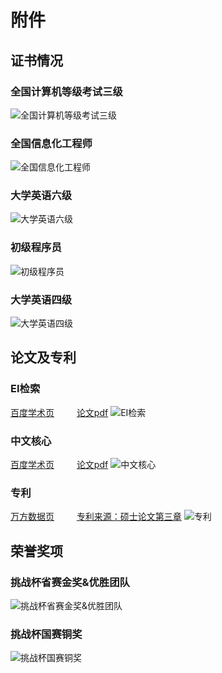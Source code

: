 # 附件

## 证书情况
### 全国计算机等级考试三级
![全国计算机等级考试三级](certificates/全国计算机等级考试三级.png)
### 全国信息化工程师
![全国信息化工程师](certificates/全国信息化工程师.jpg)
### 大学英语六级
![大学英语六级](certificates/大学英语六级.jpg)
### 初级程序员
![初级程序员](certificates/初级程序员.jpg)
### 大学英语四级
![大学英语四级](certificates/大学英语四级.jpg)

## 论文及专利
### EI检索
[百度学术页](http://xueshu.baidu.com/s?wd=paperuri%3A%28ad8a5a65a5312ddf4a1c9e5006330d6d%29&filter=sc_long_sign&sc_ks_para=q%3DImpact%20analysis%20of%20different%20spatial%20resolution%20DEM%20on%20object-oriented%20landslide%20extraction%20from%20high%20resolution%20remote%20sensing%20images&sc_us=10021676106101439353&tn=SE_baiduxueshu_c1gjeupa&ie=utf-8) &emsp;&emsp; [论文pdf](papers/EI检索.pdf)
![EI检索](papers/EI检索.jpg)
### 中文核心
[百度学术页](http://xueshu.baidu.com/s?wd=paperuri%3A(eb3f1fb2c0028fb40e29f469a3f58db2)&filter=sc_long_sign&tn=SE_baiduxueshu_c1gjeupa&ie=utf-8&sc_ks_para=q%3D%E9%9D%A2%E5%90%91%E5%AF%B9%E8%B1%A1%E6%BB%91%E5%9D%A1%E4%BF%A1%E6%81%AF%E6%8F%90%E5%8F%96%E4%B8%ADDEM%E7%A9%BA%E9%97%B4%E5%88%86%E8%BE%A8%E7%8E%87%E5%BD%B1%E5%93%8D%E5%88%86%E6%9E%90) &emsp;&emsp; [论文pdf](papers/中文核心.pdf)
![中文核心](papers/中文核心.jpg)
### 专利
[万方数据页](http://www.wanfangdata.com.cn/details/detail.do?_type=patent&id=CN201410478027.1) &emsp;&emsp; [专利来源：硕士论文第三章](papers/硕士论文-面向对象遥感滑坡信息提取技术研究.pdf)
![专利](papers/专利-多尺度参数优化.jpg)

## 荣誉奖项
### 挑战杯省赛金奖&优胜团队
![挑战杯省赛金奖&优胜团队](awards/挑战杯省赛金奖&优胜团队.jpg)
### 挑战杯国赛铜奖
![挑战杯国赛铜奖](awards/挑战杯国赛铜奖.jpg)
